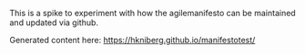 This is a spike to experiment with how the agilemanifesto can be maintained and updated via github. 

Generated content here: https://hkniberg.github.io/manifestotest/
